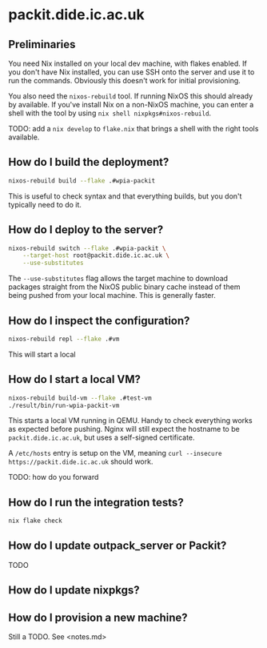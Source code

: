 # packit.dide.ic.ac.uk

## Preliminaries

You need Nix installed on your local dev machine, with flakes enabled. If you
don't have Nix installed, you can use SSH onto the server and use it to run the
commands. Obviously this doesn't work for initial provisioning.

You also need the `nixos-rebuild` tool. If running NixOS this should already by
available.  If you've install Nix on a non-NixOS machine, you can enter a shell
with the tool by using `nix shell nixpkgs#nixos-rebuild`.

TODO: add a `nix develop` to `flake.nix` that brings a shell with the right
tools available.

## How do I build the deployment?

```sh
nixos-rebuild build --flake .#wpia-packit
```

This is useful to check syntax and that everything builds, but you don't
typically need to do it.

## How do I deploy to the server?

```sh
nixos-rebuild switch --flake .#wpia-packit \
    --target-host root@packit.dide.ic.ac.uk \
    --use-substitutes
```

The `--use-substitutes` flag allows the target machine to download packages
straight from the NixOS public binary cache instead of them being pushed from
your local machine. This is generally faster.

## How do I inspect the configuration? 

```sh
nixos-rebuild repl --flake .#vm
```

This will start a local 

## How do I start a local VM?

```sh
nixos-rebuild build-vm --flake .#test-vm
./result/bin/run-wpia-packit-vm
```

This starts a local VM running in QEMU. Handy to check everything works as
expected before pushing. Nginx will still expect the hostname to be
`packit.dide.ic.ac.uk`, but uses a self-signed certificate.

A `/etc/hosts` entry is setup on the VM, meaning
`curl --insecure https://packit.dide.ic.ac.uk` should work.

TODO: how do you forward

## How do I run the integration tests?

```sh
nix flake check
```

## How do I update outpack_server or Packit?

TODO

## How do I update nixpkgs?

## How do I provision a new machine?

Still a TODO. See <notes.md>
